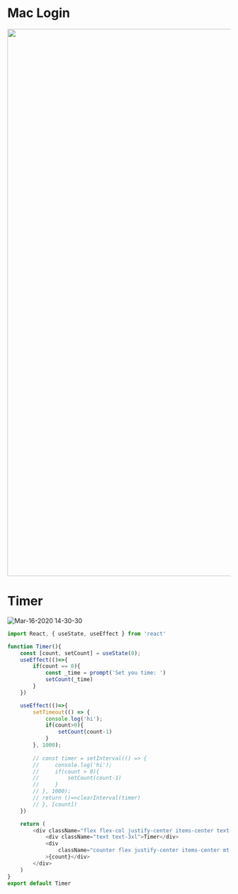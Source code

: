 # Mac Login

<img width="1234" src="https://user-images.githubusercontent.com/26485327/77227921-a8501400-6bbe-11ea-8034-b98a0d491984.png">

# Timer


![Mar-16-2020 14-30-30](https://user-images.githubusercontent.com/26485327/76728851-c1a62a00-6792-11ea-8238-40c1e17a79e8.gif)


```javascript
import React, { useState, useEffect } from 'react'

function Timer(){
    const [count, setCount] = useState(0);
    useEffect(()=>{
        if(count == 0){
            const _time = prompt('Set you time: ')
            setCount(_time)
        }
    })

    useEffect(()=>{
        setTimeout(() => {
            console.log('hi');
            if(count>0){
                setCount(count-1)
            }
        }, 1000);
        
        // const timer = setInterval(() => {
        //     console.log('hi');
        //     if(count > 0){
        //         setCount(count-1)
        //     }
        // }, 1000);
        // return ()=>clearInterval(timer)
        // }, [count])
    })

    return (
        <div className="flex flex-col justify-center items-center text-gray-100">
            <div className="text text-3xl">Timer</div>
            <div 
                className="counter flex justify-center items-center mt-5 border-2 rounded w-20 h-16"
            >{count}</div>
        </div>
    )
}
export default Timer
```














